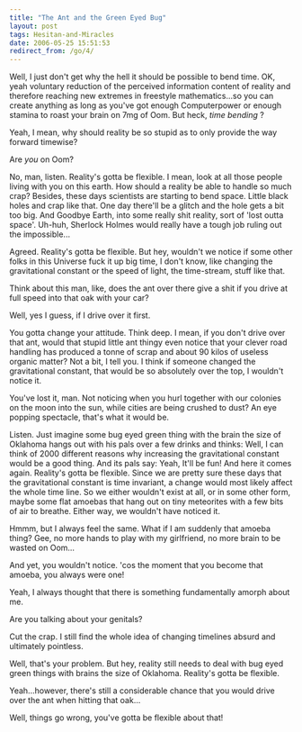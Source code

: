 ```yaml
---
title: "The Ant and the Green Eyed Bug"
layout: post
tags: Hesitan-and-Miracles
date: 2006-05-25 15:51:53
redirect_from: /go/4/
---
```


      

Well, I just don&#39;t get why the hell it should be possible to bend time.          OK, yeah voluntary reduction of the perceived information content of reality          and therefore reaching new extremes in freestyle mathematics...so you          can create anything as long as you&#39;ve got enough Computerpower or enough          stamina to roast your brain on 7mg of Oom. But heck, _time bending_          ? 

Yeah, I mean, why should reality be so stupid as to only provide the          way forward timewise?

Are _you_ on Oom?

No, man, listen. Reality&#39;s gotta be flexible. I mean, look at all those          people living with you on this earth. How should a reality be able to          handle so much crap? Besides, these days scientists are starting to bend          space. Little black holes and crap like that. One day there&#39;ll be a glitch          and the hole gets a bit too big. And Goodbye Earth, into some really shit          reality, sort of &#39;lost outta space&#39;. Uh-huh, Sherlock Holmes would really          have a tough job ruling out the impossible...

Agreed. Reality&#39;s gotta be flexible. But hey, wouldn&#39;t we notice if some          other folks in this Universe fuck it up big time, I don&#39;t know, like changing          the gravitational constant or the speed of light, the time-stream, stuff          like that. 

Think about this man, like, does the ant over there give a shit if you          drive at full speed into that oak with your car?

Well, yes I guess, if I drive over it first.

You gotta change your attitude. Think deep. I mean, if you don&#39;t drive          over that ant, would that stupid little ant thingy even notice that your          clever road handling has produced a tonne of scrap and about 90 kilos          of useless organic matter? Not a bit, I tell you. I think if someone changed          the gravitational constant, that would be so absolutely over the top,          I wouldn&#39;t notice it.

You&#39;ve lost it, man. Not noticing when you hurl together with our colonies          on the moon into the sun, while cities are being crushed to dust? An eye          popping spectacle, that&#39;s what it would be. 

Listen. Just imagine some bug eyed green thing with the brain the size          of Oklahoma hangs out with his pals over a few drinks and thinks: Well,          I can think of 2000 different reasons why increasing the gravitational          constant would be a good thing. And its pals say: Yeah, It&#39;ll be fun!          And here it comes again. Reality&#39;s gotta be flexible. Since we are pretty          sure these days that the gravitational constant is time invariant, a change          would most likely affect the whole time line. So we either wouldn&#39;t exist          at all, or in some other form, maybe some flat amoebas that hang out on          tiny meteorites with a few bits of air to breathe. Either way, we wouldn&#39;t          have noticed it.

Hmmm, but I always feel the same. What if I am suddenly that amoeba thing?          Gee, no more hands to play with my girlfriend, no more brain to be wasted          on Oom...

And yet, you wouldn&#39;t notice. &#39;cos the moment that you become that amoeba,          you always were one!

Yeah, I always thought that there is something fundamentally amorph about          me.

Are you talking about your genitals?

Cut the crap. I still find the whole idea of changing timelines absurd          and ultimately pointless.

Well, that&#39;s your problem. But hey, reality still needs to deal with          bug eyed green things with brains the size of Oklahoma. Reality&#39;s gotta          be flexible.

Yeah...however, there&#39;s still a considerable chance that you would drive          over the ant when hitting that oak...

Well, things go wrong, you&#39;ve gotta be flexible about that!
 